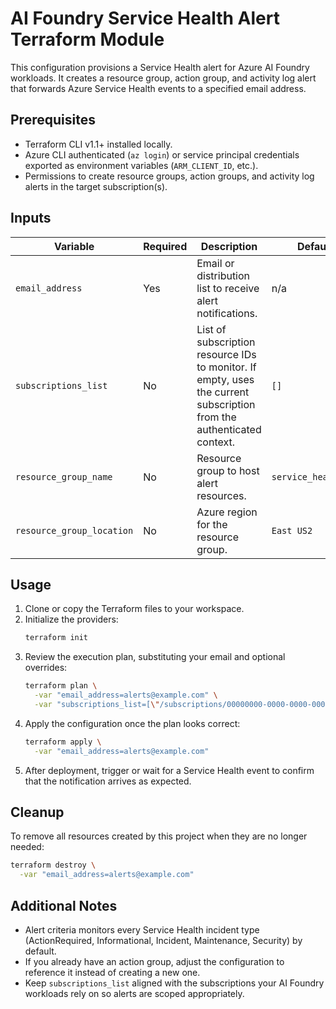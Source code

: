 # AI Foundry Service Health Alert Terraform Module

This configuration provisions a Service Health alert for Azure AI Foundry workloads. It creates a resource group, action group, and activity log alert that forwards Azure Service Health events to a specified email address.

## Prerequisites
- Terraform CLI v1.1+ installed locally.
- Azure CLI authenticated (`az login`) or service principal credentials exported as environment variables (`ARM_CLIENT_ID`, etc.).
- Permissions to create resource groups, action groups, and activity log alerts in the target subscription(s).

## Inputs
| Variable | Required | Description | Default |
|----------|----------|-------------|---------|
| `email_address` | Yes | Email or distribution list to receive alert notifications. | n/a |
| `subscriptions_list` | No | List of subscription resource IDs to monitor. If empty, uses the current subscription from the authenticated context. | `[]` |
| `resource_group_name` | No | Resource group to host alert resources. | `service_health_rg` |
| `resource_group_location` | No | Azure region for the resource group. | `East US2` |

## Usage
1. Clone or copy the Terraform files to your workspace.
2. Initialize the providers:
   ```bash
   terraform init
   ```
3. Review the execution plan, substituting your email and optional overrides:
   ```bash
   terraform plan \
     -var "email_address=alerts@example.com" \
     -var "subscriptions_list=[\"/subscriptions/00000000-0000-0000-0000-000000000000\"]"
   ```
4. Apply the configuration once the plan looks correct:
   ```bash
   terraform apply \
     -var "email_address=alerts@example.com"
   ```
5. After deployment, trigger or wait for a Service Health event to confirm that the notification arrives as expected.

## Cleanup
To remove all resources created by this project when they are no longer needed:
```bash
terraform destroy \
  -var "email_address=alerts@example.com"
```

## Additional Notes
- Alert criteria monitors every Service Health incident type (ActionRequired, Informational, Incident, Maintenance, Security) by default.
- If you already have an action group, adjust the configuration to reference it instead of creating a new one.
- Keep `subscriptions_list` aligned with the subscriptions your AI Foundry workloads rely on so alerts are scoped appropriately.
